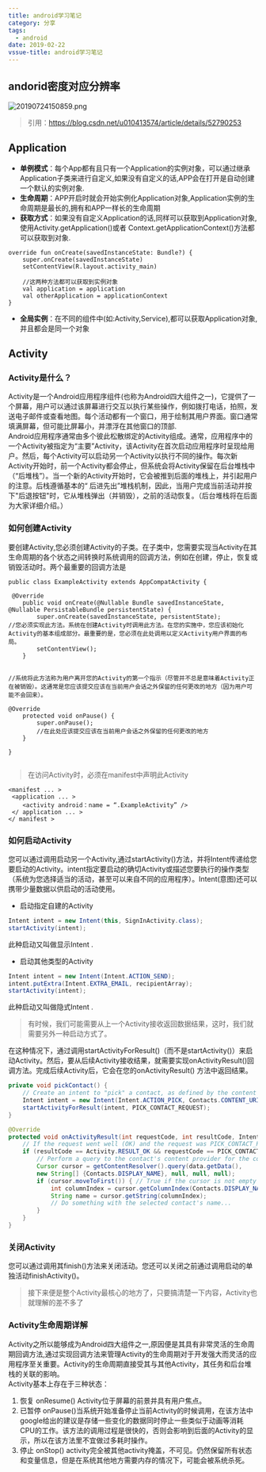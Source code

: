 ```yaml
---
title: android学习笔记
category: 分享
tags:
  - android
date: 2019-02-22
vssue-title: android学习笔记
---
```

## andorid密度对应分辨率
![20190724150859.png](https://blog-pic.oss-cn-beijing.aliyuncs.com/20190724150859.png)
> 引用：https://blog.csdn.net/u010413574/article/details/52790253
## Application
- <b>单例模式</b>：每个App都有且只有一个Application的实例对象，可以通过继承Application子类来进行自定义,如果没有自定义的话,APP会在打开是自动创建一个默认的实例对象.
- <b>生命周期</b>：APP开启时就会开始实例化Application对象,Application实例的生命周期是最长的,拥有和APP一样长的生命周期
- <b>获取方式</b>：如果没有自定义Application的话,同样可以获取到Application对象,使用Activity.getApplication()或者  Context.getApplicationContext()方法都可以获取到对象.    
```
override fun onCreate(savedInstanceState: Bundle?) {
    super.onCreate(savedInstanceState)
    setContentView(R.layout.activity_main)

    //这两种方法都可以获取到实例对象
    val application = application
    val otherApplication = applicationContext
}
```
- <b>全局实例</b>：在不同的组件中(如:Activity,Service),都可以获取Application对象,并且都会是同一个对象  
## Activity
### Activity是什么？
Activity是一个Android应用程序组件(也称为Android四大组件之一)，它提供了一个屏幕，用户可以通过该屏幕进行交互以执行某些操作，例如拨打电话，拍照，发送电子邮件或查看地图。每个活动都有一个窗口，用于绘制其用户界面。窗口通常填满屏幕，但可能比屏幕小，并漂浮在其他窗口的顶部.  
Android应用程序通常由多个彼此松散绑定的Activity组成。通常，应用程序中的一个Activity被指定为“主要”Activity，该Activity在首次启动应用程序时呈现给用户。然后，每个Activity可以启动另一个Activity以执行不同的操作。每次新Activity开始时，前一个Activity都会停止，但系统会将Activity保留在后台堆栈中（“后堆栈”）。当一个新的Activity开始时，它会被推到后面的堆栈上，并引起用户的注意。后栈遵循基本的“ 后进先出”堆栈机制，因此，当用户完成当前活动并按下"后退按钮"时，它从堆栈弹出（并销毁），之前的活动恢复。（后台堆栈将在后面为大家详细介绍。） 
### 如何创建Activity
要创建Activity,您必须创建Activity的子类。在子类中，您需要实现当Activity在其生命周期的各个状态之间转换时系统调用的回调方法，例如在创建，停止，恢复或销毁活动时。两个最重要的回调方法是
``` 
public class ExampleActivity extends AppCompatActivity {

 @Override
    public void onCreate(@Nullable Bundle savedInstanceState, @Nullable PersistableBundle persistentState) {
        super.onCreate(savedInstanceState, persistentState);
//您必须实现此方法。系统在创建Activity时调用此方法。在您的实施中，您应该初始化Activity的基本组成部分。最重要的是，您必须在此处调用以定义Activity用户界面的布局。
        setContentView();
    }


//系统将此方法称为用户离开您的Activity的第一个指示（尽管并不总是意味着Activity正在被销毁）。这通常是您应该提交应该在当前用户会话之外保留的任何更改的地方（因为用户可能不会回来）。

@Override
    protected void onPause() {
        super.onPause();
        //在此处应该提交应该在当前用户会话之外保留的任何更改的地方
    }

}


```
>在访问Activity时，必须在manifest中声明此Activity
```
<manifest ... >
 <application ... > 
    <activity android：name = “.ExampleActivity” />    
 </ application ... >  
</ manifest >

```
### 如何启动Activity
您可以通过调用启动另一个Activity,通过startActivity()方法，并将Intent传递给您要启动的Activity。intent指定要启动的确切Activity或描述您要执行的操作类型（系统为您选择适当的活动，甚至可以来自不同的应用程序）。Intent(意图)还可以携带少量数据以供启动的活动使用。
- 启动指定自建的Activity
```java
Intent intent = new Intent(this, SignInActivity.class);
startActivity(intent);
``` 
此种启动又叫做显示Intent .
- 启动其他类型的Activity
```java
Intent intent = new Intent(Intent.ACTION_SEND);
intent.putExtra(Intent.EXTRA_EMAIL, recipientArray);
startActivity(intent);
```
此种启动又叫做隐式Intent .
>有时候，我们可能需要从上一个Activity接收返回数据结果，这时，我们就需要另外一种启动方式了。

在这种情况下，通过调用startActivityForResult()（而不是startActivity()）来启动Activity。然后，要从后续Activity接收结果，就需要实现onActivityResult()回调方法。完成后续Activity后，它会在您的onActivityResult() 方法中返回结果。
```java
private void pickContact() {
    // Create an intent to "pick" a contact, as defined by the content provider URI
    Intent intent = new Intent(Intent.ACTION_PICK, Contacts.CONTENT_URI);
    startActivityForResult(intent, PICK_CONTACT_REQUEST);
}

@Override
protected void onActivityResult(int requestCode, int resultCode, Intent data) {
    // If the request went well (OK) and the request was PICK_CONTACT_REQUEST
    if (resultCode == Activity.RESULT_OK && requestCode == PICK_CONTACT_REQUEST) {
        // Perform a query to the contact's content provider for the contact's name
        Cursor cursor = getContentResolver().query(data.getData(),
        new String[] {Contacts.DISPLAY_NAME}, null, null, null);
        if (cursor.moveToFirst()) { // True if the cursor is not empty
            int columnIndex = cursor.getColumnIndex(Contacts.DISPLAY_NAME);
            String name = cursor.getString(columnIndex);
            // Do something with the selected contact's name...
        }
    }
}

```
### 关闭Activity
您可以通过调用其finish()方法来关闭活动。您还可以关闭之前通过调用启动的单独活动finishActivity()。
>接下来便是整个Activity最核心的地方了，只要搞清楚一下内容，Activity也就理解的差不多了
### Activity生命周期详解
Activity之所以能够成为Android四大组件之一,原因便是其具有非常灵活的生命周期回调方法,通过实现回调方法来管理Activity的生命周期对于开发强大而灵活的应用程序至关重要。Activity的生命周期直接受其与其他Activity，其任务和后台堆栈的关联的影响。  
Activity基本上存在于三种状态：
1. 恢复 onResume() Activity位于屏幕的前景并具有用户焦点。
2. 已暂停 onPause()当系统开始准备停止当前Activity的时候调用，在该方法中google给出的建议是存储一些变化的数据同时停止一些类似于动画等消耗CPU的工作。该方法的调用过程是很快的，否则会影响到后面的Activity的显示，所以在该方法里不宜做过多耗时操作。
3. 停止 onStop() activity完全被其他activity掩盖，不可见。仍然保留所有状态和变量信息，但是在系统其他地方需要内存的情况下，可能会被系统杀死。